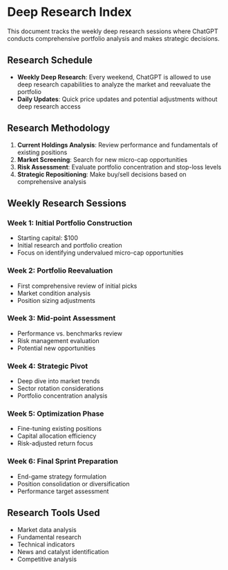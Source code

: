 # Deep Research Index

This document tracks the weekly deep research sessions where ChatGPT conducts comprehensive portfolio analysis and makes strategic decisions.

## Research Schedule
- **Weekly Deep Research**: Every weekend, ChatGPT is allowed to use deep research capabilities to analyze the market and reevaluate the portfolio
- **Daily Updates**: Quick price updates and potential adjustments without deep research access

## Research Methodology
1. **Current Holdings Analysis**: Review performance and fundamentals of existing positions
2. **Market Screening**: Search for new micro-cap opportunities
3. **Risk Assessment**: Evaluate portfolio concentration and stop-loss levels
4. **Strategic Repositioning**: Make buy/sell decisions based on comprehensive analysis

## Weekly Research Sessions

### Week 1: Initial Portfolio Construction
- Starting capital: $100
- Initial research and portfolio creation
- Focus on identifying undervalued micro-cap opportunities

### Week 2: Portfolio Reevaluation
- First comprehensive review of initial picks
- Market condition analysis
- Position sizing adjustments

### Week 3: Mid-point Assessment
- Performance vs. benchmarks review
- Risk management evaluation
- Potential new opportunities

### Week 4: Strategic Pivot
- Deep dive into market trends
- Sector rotation considerations
- Portfolio concentration analysis

### Week 5: Optimization Phase
- Fine-tuning existing positions
- Capital allocation efficiency
- Risk-adjusted return focus

### Week 6: Final Sprint Preparation
- End-game strategy formulation
- Position consolidation or diversification
- Performance target assessment

## Research Tools Used
- Market data analysis
- Fundamental research
- Technical indicators
- News and catalyst identification
- Competitive analysis